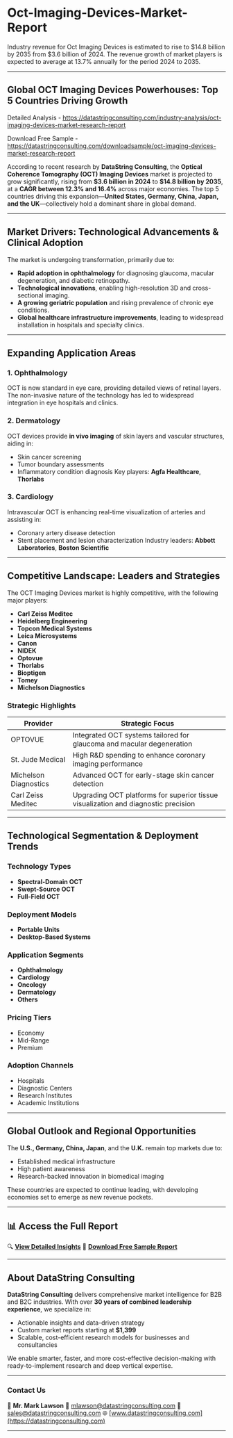 # Oct-Imaging-Devices-Market-Report

Industry revenue for Oct Imaging Devices is estimated to rise to $14.8 billion by 2035 from $3.6 billion of 2024. The revenue growth of market players is expected to average at 13.7% annually for the period 2024 to 2035.

---

## **Global OCT Imaging Devices Powerhouses: Top 5 Countries Driving Growth**

Detailed Analysis - https://datastringconsulting.com/industry-analysis/oct-imaging-devices-market-research-report

Download Free Sample - https://datastringconsulting.com/downloadsample/oct-imaging-devices-market-research-report

According to recent research by **DataString Consulting**, the **Optical Coherence Tomography (OCT) Imaging Devices** market is projected to grow significantly, rising from **\$3.6 billion in 2024** to **\$14.8 billion by 2035**, at a **CAGR between 12.3% and 16.4%** across major economies. The top 5 countries driving this expansion—**United States, Germany, China, Japan, and the UK**—collectively hold a dominant share in global demand.

---

## **Market Drivers: Technological Advancements & Clinical Adoption**

The market is undergoing transformation, primarily due to:

* **Rapid adoption in ophthalmology** for diagnosing glaucoma, macular degeneration, and diabetic retinopathy.
* **Technological innovations**, enabling high-resolution 3D and cross-sectional imaging.
* **A growing geriatric population** and rising prevalence of chronic eye conditions.
* **Global healthcare infrastructure improvements**, leading to widespread installation in hospitals and specialty clinics.

---

## **Expanding Application Areas**

### **1. Ophthalmology**

OCT is now standard in eye care, providing detailed views of retinal layers. The non-invasive nature of the technology has led to widespread integration in eye hospitals and clinics.

### **2. Dermatology**

OCT devices provide **in vivo imaging** of skin layers and vascular structures, aiding in:

* Skin cancer screening
* Tumor boundary assessments
* Inflammatory condition diagnosis
  Key players: **Agfa Healthcare**, **Thorlabs**

### **3. Cardiology**

Intravascular OCT is enhancing real-time visualization of arteries and assisting in:

* Coronary artery disease detection
* Stent placement and lesion characterization
  Industry leaders: **Abbott Laboratories**, **Boston Scientific**

---

## **Competitive Landscape: Leaders and Strategies**

The OCT Imaging Devices market is highly competitive, with the following major players:

* **Carl Zeiss Meditec**
* **Heidelberg Engineering**
* **Topcon Medical Systems**
* **Leica Microsystems**
* **Canon**
* **NIDEK**
* **Optovue**
* **Thorlabs**
* **Bioptigen**
* **Tomey**
* **Michelson Diagnostics**

### **Strategic Highlights**

| **Provider**          | **Strategic Focus**                                                                |
| --------------------- | ---------------------------------------------------------------------------------- |
| OPTOVUE               | Integrated OCT systems tailored for glaucoma and macular degeneration              |
| St. Jude Medical      | High R\&D spending to enhance coronary imaging performance                         |
| Michelson Diagnostics | Advanced OCT for early-stage skin cancer detection                                 |
| Carl Zeiss Meditec    | Upgrading OCT platforms for superior tissue visualization and diagnostic precision |

---

## **Technological Segmentation & Deployment Trends**

### **Technology Types**

* **Spectral-Domain OCT**
* **Swept-Source OCT**
* **Full-Field OCT**

### **Deployment Models**

* **Portable Units**
* **Desktop-Based Systems**

### **Application Segments**

* **Ophthalmology**
* **Cardiology**
* **Oncology**
* **Dermatology**
* **Others**

### **Pricing Tiers**

* Economy
* Mid-Range
* Premium

### **Adoption Channels**

* Hospitals
* Diagnostic Centers
* Research Institutes
* Academic Institutions

---

## **Global Outlook and Regional Opportunities**

The **U.S., Germany, China, Japan**, and the **U.K.** remain top markets due to:

* Established medical infrastructure
* High patient awareness
* Research-backed innovation in biomedical imaging

These countries are expected to continue leading, with developing economies set to emerge as new revenue pockets.

---

## 📊 **Access the Full Report**

🔍 [**View Detailed Insights**](https://datastringconsulting.com/industry-analysis/oct-imaging-devices-market-research-report)
📄 [**Download Free Sample Report**](https://datastringconsulting.com/downloadsample/oct-imaging-devices-market-research-report)

---

## **About DataString Consulting**

**DataString Consulting** delivers comprehensive market intelligence for B2B and B2C industries. With over **30 years of combined leadership experience**, we specialize in:

* Actionable insights and data-driven strategy
* Custom market reports starting at **\$1,399**
* Scalable, cost-efficient research models for businesses and consultancies

We enable smarter, faster, and more cost-effective decision-making with ready-to-implement research and deep vertical expertise.

---

### **Contact Us**

📩 **Mr. Mark Lawson**
📧 [mlawson@datastringconsulting.com](mailto:mlawson@datastringconsulting.com)
📧 [sales@datastringconsulting.com](mailto:sales@datastringconsulting.com)
🌐 [www.datastringconsulting.com](https://datastringconsulting.com)

---
